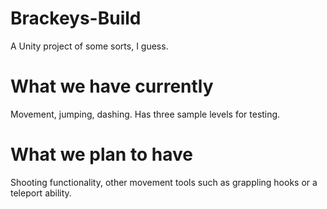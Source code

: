 # Brackeys-Build
A Unity project of some sorts, I guess.

# What we have currently
Movement, jumping, dashing. Has three sample levels for testing.

# What we plan to have
Shooting functionality, other movement tools such as grappling hooks or a teleport ability.
